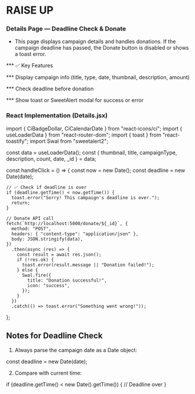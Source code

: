 # RAISE UP

### Details Page — Deadline Check & Donate

- This page displays campaign details and handles donations.
  If the campaign deadline has passed, the Donate button is disabled or shows a toast error.

\*\*\* ✅ Key Features

\*\*\* Display campaign info (title, type, date, thumbnail, description, amount)

\*\*\* Check deadline before donation

\*\*\* Show toast or SweetAlert modal for success or error

### React Implementation (Details.jsx)

import { CiBadgeDollar, CiCalendarDate } from "react-icons/ci";
import { useLoaderData } from "react-router-dom";
import { toast } from "react-toastify";
import Swal from "sweetalert2";


  const data = useLoaderData();
  const { thumbnail, title, campaignType, description, count, date, _id } = data;

  const handleClick = () => {
    const now = new Date();
    const deadline = new Date(date);

    // ✅ Check if deadline is over
    if (deadline.getTime() < now.getTime()) {
      toast.error("Sorry! This campaign's deadline is over.");
      return;
    }

    // Donate API call
    fetch(`http://localhost:5000/donate/${_id}`, {
      method: "POST",
      headers: { "content-type": "application/json" },
      body: JSON.stringify(data),
    })
      .then(async (res) => {
        const result = await res.json();
        if (!res.ok) {
          toast.error(result.message || "Donation failed!");
        } else {
          Swal.fire({
            title: "Donation successful!",
            icon: "success",
          });
        }
      })
      .catch(() => toast.error("Something went wrong!"));
  };

## Notes for Deadline Check

1. Always parse the campaign date as a Date object:

  const deadline = new Date(date);

2. Compare with current time:

if (deadline.getTime() < new Date().getTime()) {
  // Deadline over
}



